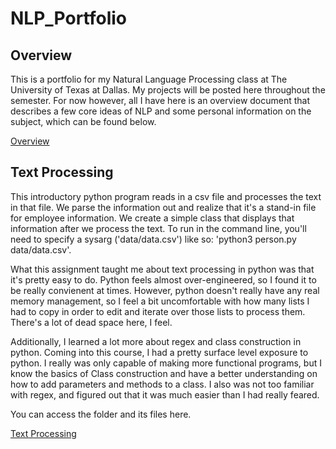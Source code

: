 # NLP_Portfolio

## Overview
This is a portfolio for my Natural Language Processing class at The University of Texas at Dallas. My projects will be posted here throughout the semester. For now however, all I have here is an overview document that describes a few core ideas of NLP and some personal information on the subject, which can be found below.

[Overview](https://github.com/Jackshouka/NLP_Portfolio/tree/main/Overview)

## Text Processing
This introductory python program reads in a csv file and processes the text in that file. We parse the information out and realize that it's a stand-in file for employee information. We create a simple class that displays that information after we process the text. To run in the command line, you'll need to specify a sysarg ('data/data.csv') like so: 'python3 person.py data/data.csv'.

What this assignment taught me about text processing in python was that it's pretty easy to do. Python feels almost over-engineered, so I found it to be really convienent at times. However, python doesn't really have any real memory management, so I feel a bit uncomfortable with how many lists I had to copy in order to edit and iterate over those lists to process them. There's a lot of dead space here, I feel.

Additionally, I learned a lot more about regex and class construction in python. Coming into this course, I had a pretty surface level exposure to python. I really was only capable of making more functional programs, but I know the basics of Class construction and have a better understanding on how to add parameters and methods to a class. I also was not too familiar with regex, and figured out that it was much easier than I had really feared.

You can access the folder and its files here.

[Text Processing](https://github.com/Jackshouka/NLP_Portfolio/tree/main/textProcessing)
